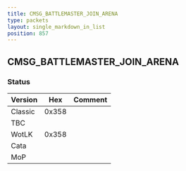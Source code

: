 ```yaml
---
title: CMSG_BATTLEMASTER_JOIN_ARENA
type: packets
layout: single_markdown_in_list
position: 857
---
```


## CMSG_BATTLEMASTER_JOIN_ARENA

### Status

Version    | Hex        | Comment
---------- | ---------- | ---------- 
Classic    | 0x358      | 
TBC        |            |
WotLK      | 0x358      | 
Cata       |            |
MoP        |            |